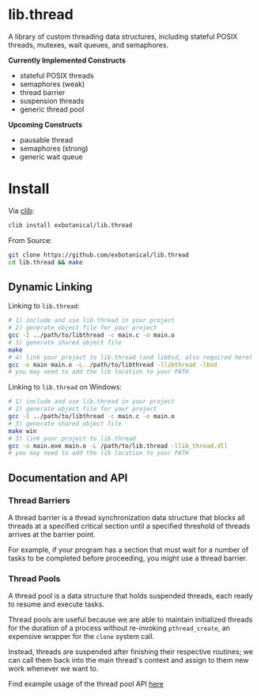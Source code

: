 # lib.thread

A library of custom threading data structures, including stateful POSIX threads, mutexes, wait queues, and semaphores.

**Currently Implemented Constructs**

- stateful POSIX threads
- semaphores (weak)
- thread barrier
- suspension threads
- generic thread pool

**Upcoming Constructs**

- pausable thread
- semaphores (strong)
- generic wait queue

# Install

Via [clib](https://github.com/clibs/clib/):

```bash
clib install exbotanical/lib.thread
```

From Source:
```bash
git clone https://github.com/exbotanical/lib.thread
cd lib.thread && make
```

## Dynamic Linking

Linking to `lib.thread`:

```bash
# 1) include and use lib.thread in your project
# 2) generate object file for your project
gcc -I ../path/to/libthread -c main.c -o main.o
# 3) generate shared object file
make
# 4) link your project to lib.thread (and libbsd, also required here)
gcc -o main main.o -L../path/to/libthread -llibthread -lbsd
# you may need to add the lib location to your PATH
```

Linking to `lib.thread` on Windows:

```bash
# 1) include and use lib.thread in your project
# 2) generate object file for your project
gcc -I ../path/to/libthread -c main.c -o main.o
# 3) generate shared object file
make win
# 3) link your project to lib.thread
gcc -o main.exe main.o -L /path/to/lib.thread -llib_thread.dll
# you may need to add the lib location to your PATH
```

## Documentation and API

### Thread Barriers

A thread barrier is a thread synchronization data structure that blocks all threads at a specified critical section until a specified threshold of threads arrives at the barrier point.

For example, if your program has a section that must wait for a number of tasks to be completed before proceeding, you might use a thread barrier.

### Thread Pools

A thread pool is a data structure that holds suspended threads, each ready to resume and execute tasks.

Thread pools are useful because we are able to maintain initialized threads for the duration of a process without re-invoking `pthread_create`, an expensive wrapper for the `clone` system call.

Instead, threads are suspended after finishing their respective routines; we can call them back into the main thread's context and assign to them new work whenever we want to.

Find example usage of the thread pool API [here](./examples/thread_pool/)
